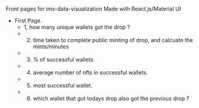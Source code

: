 Front pages for imx-data-visualization
Made with React.js/Material UI

- First Page.
    - 1, how many unique wallets got the drop ?
    - 2. time taken to complete public minting of drop, and calcuate the mints/minutes
    - 3. % of successful wallets.
    - 4. average number of nfts in successful wallets.
    - 5. most successful wallet.
    - 6. which wallet that got todays drop also got the previous drop ?
